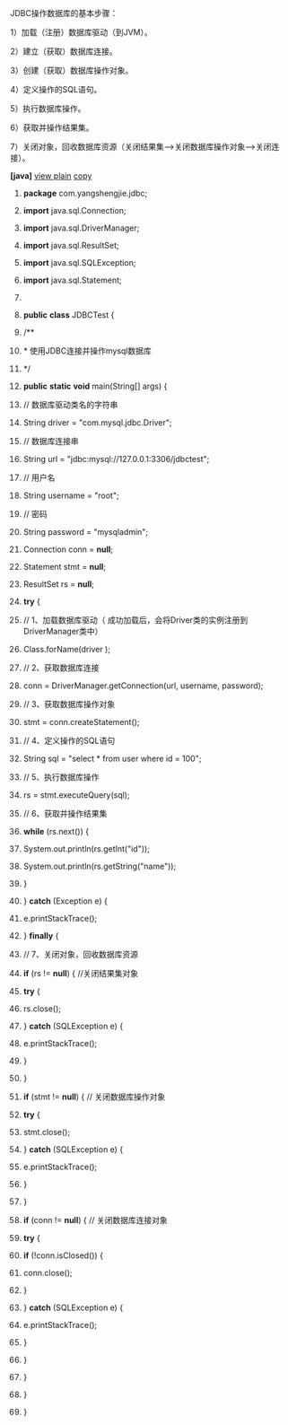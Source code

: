 JDBC操作数据库的基本步骤：

1）加载（注册）数据库驱动（到JVM）。

2）建立（获取）数据库连接。

3）创建（获取）数据库操作对象。

4）定义操作的SQL语句。

5）执行数据库操作。

6）获取并操作结果集。

7）关闭对象，回收数据库资源（关闭结果集--\>关闭数据库操作对象--\>关闭连接）。

**[java]** [view plain](http://blog.csdn.net/hpu_a/article/details/51354867)
[copy](http://blog.csdn.net/hpu_a/article/details/51354867)

1.  **package** com.yangshengjie.jdbc;

2.  **import** java.sql.Connection;

3.  **import** java.sql.DriverManager;

4.  **import** java.sql.ResultSet;

5.  **import** java.sql.SQLException;

6.  **import** java.sql.Statement;

7.  

8.  **public** **class** JDBCTest {

9.  /\*\*

10. \* 使用JDBC连接并操作mysql数据库

11. \*/

12. **public** **static** **void** main(String[] args) {

13. // 数据库驱动类名的字符串

14. String driver = "com.mysql.jdbc.Driver";

15. // 数据库连接串

16. String url = "jdbc:mysql://127.0.0.1:3306/jdbctest";

17. // 用户名

18. String username = "root";

19. // 密码

20. String password = "mysqladmin";

21. Connection conn = **null**;

22. Statement stmt = **null**;

23. ResultSet rs = **null**;

24. **try** {

25. // 1、加载数据库驱动（
    成功加载后，会将Driver类的实例注册到DriverManager类中）

26. Class.forName(driver );

27. // 2、获取数据库连接

28. conn = DriverManager.getConnection(url, username, password);

29. // 3、获取数据库操作对象

30. stmt = conn.createStatement();

31. // 4、定义操作的SQL语句

32. String sql = "select \* from user where id = 100";

33. // 5、执行数据库操作

34. rs = stmt.executeQuery(sql);

35. // 6、获取并操作结果集

36. **while** (rs.next()) {

37. System.out.println(rs.getInt("id"));

38. System.out.println(rs.getString("name"));

39. }

40. } **catch** (Exception e) {

41. e.printStackTrace();

42. } **finally** {

43. // 7、关闭对象，回收数据库资源

44. **if** (rs != **null**) { //关闭结果集对象

45. **try** {

46. rs.close();

47. } **catch** (SQLException e) {

48. e.printStackTrace();

49. }

50. }

51. **if** (stmt != **null**) { // 关闭数据库操作对象

52. **try** {

53. stmt.close();

54. } **catch** (SQLException e) {

55. e.printStackTrace();

56. }

57. }

58. **if** (conn != **null**) { // 关闭数据库连接对象

59. **try** {

60. **if** (!conn.isClosed()) {

61. conn.close();

62. }

63. } **catch** (SQLException e) {

64. e.printStackTrace();

65. }

66. }

67. }

68. }

69. }
